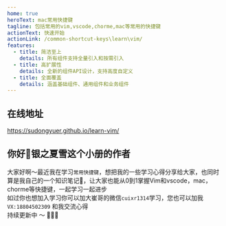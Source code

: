 ```yaml
---
home: true
heroText: mac常用快捷键   
tagline: 包括常用的vim,vscode,chorme,mac等常用的快捷键 
actionText: 快速开始
actionLink: /common-shortcut-keys\learn\vim/
features:
  - title: 简洁至上
    details: 所有组件支持全量引入和按需引入
  - title: 高扩展性
    details: 全新的组件API设计，支持高度自定义
  - title: 全面覆盖
    details: 涵盖基础组件、通用组件和业务组件
---
```

## 在线地址
https://sudongyuer.github.io/learn-vim/


## 你好👋银之夏雪这个小册的作者

大家好啊～最近我在学习`常用快捷键`，想把我的一些学习心得分享给大家，也同时算是我自己的一个知识笔记📒，让大家也能从0到1掌握Vim和vscode，mac，chorme等快捷键，一起学习一起进步
<br>
如过你也想加入学习你可以加大崔哥的微信`cuixr1314`学习，您也可以加我`VX:18804502309` 和我交流心得
<br>
持续更新中 ～ 🚀🚀🚀